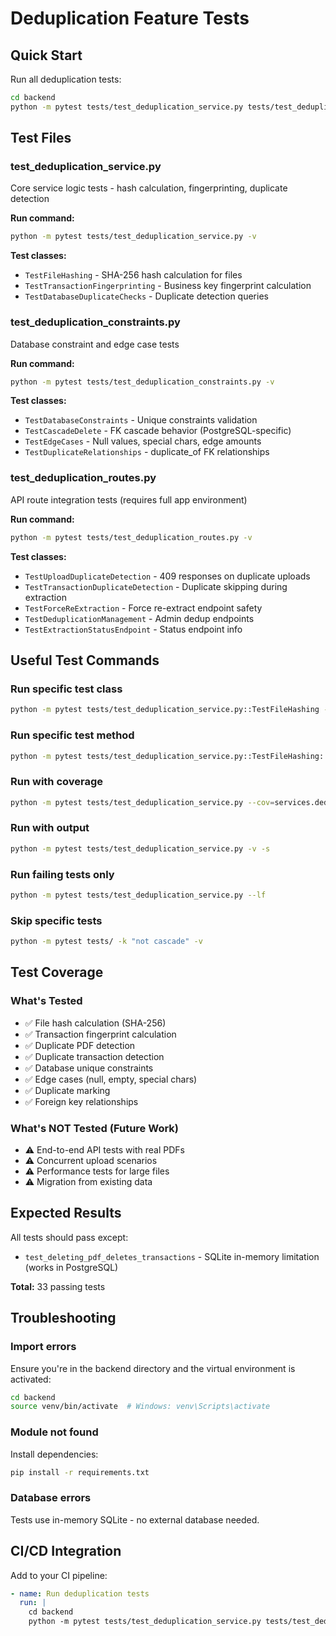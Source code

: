 # Deduplication Feature Tests

## Quick Start

Run all deduplication tests:
```bash
cd backend
python -m pytest tests/test_deduplication_service.py tests/test_deduplication_constraints.py -v
```

## Test Files

### test_deduplication_service.py
Core service logic tests - hash calculation, fingerprinting, duplicate detection

**Run command:**
```bash
python -m pytest tests/test_deduplication_service.py -v
```

**Test classes:**
- `TestFileHashing` - SHA-256 hash calculation for files
- `TestTransactionFingerprinting` - Business key fingerprint calculation
- `TestDatabaseDuplicateChecks` - Duplicate detection queries

### test_deduplication_constraints.py
Database constraint and edge case tests

**Run command:**
```bash
python -m pytest tests/test_deduplication_constraints.py -v
```

**Test classes:**
- `TestDatabaseConstraints` - Unique constraints validation
- `TestCascadeDelete` - FK cascade behavior (PostgreSQL-specific)
- `TestEdgeCases` - Null values, special chars, edge amounts
- `TestDuplicateRelationships` - duplicate_of FK relationships

### test_deduplication_routes.py
API route integration tests (requires full app environment)

**Run command:**
```bash
python -m pytest tests/test_deduplication_routes.py -v
```

**Test classes:**
- `TestUploadDuplicateDetection` - 409 responses on duplicate uploads
- `TestTransactionDuplicateDetection` - Duplicate skipping during extraction
- `TestForceReExtraction` - Force re-extract endpoint safety
- `TestDeduplicationManagement` - Admin dedup endpoints
- `TestExtractionStatusEndpoint` - Status endpoint info

## Useful Test Commands

### Run specific test class
```bash
python -m pytest tests/test_deduplication_service.py::TestFileHashing -v
```

### Run specific test method
```bash
python -m pytest tests/test_deduplication_service.py::TestFileHashing::test_calculate_file_hash_from_bytes -v
```

### Run with coverage
```bash
python -m pytest tests/test_deduplication_service.py --cov=services.deduplication_service --cov-report=html
```

### Run with output
```bash
python -m pytest tests/test_deduplication_service.py -v -s
```

### Run failing tests only
```bash
python -m pytest tests/test_deduplication_service.py --lf
```

### Skip specific tests
```bash
python -m pytest tests/ -k "not cascade" -v
```

## Test Coverage

### What's Tested
- ✅ File hash calculation (SHA-256)
- ✅ Transaction fingerprint calculation
- ✅ Duplicate PDF detection
- ✅ Duplicate transaction detection
- ✅ Database unique constraints
- ✅ Edge cases (null, empty, special chars)
- ✅ Duplicate marking
- ✅ Foreign key relationships

### What's NOT Tested (Future Work)
- ⚠️ End-to-end API tests with real PDFs
- ⚠️ Concurrent upload scenarios
- ⚠️ Performance tests for large files
- ⚠️ Migration from existing data

## Expected Results

All tests should pass except:
- `test_deleting_pdf_deletes_transactions` - SQLite in-memory limitation (works in PostgreSQL)

**Total:** 33 passing tests

## Troubleshooting

### Import errors
Ensure you're in the backend directory and the virtual environment is activated:
```bash
cd backend
source venv/bin/activate  # Windows: venv\Scripts\activate
```

### Module not found
Install dependencies:
```bash
pip install -r requirements.txt
```

### Database errors
Tests use in-memory SQLite - no external database needed.

## CI/CD Integration

Add to your CI pipeline:
```yaml
- name: Run deduplication tests
  run: |
    cd backend
    python -m pytest tests/test_deduplication_service.py tests/test_deduplication_constraints.py -v --tb=short
```
